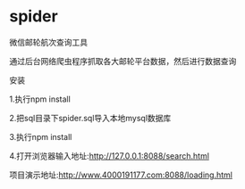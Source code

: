 # spider
微信邮轮航次查询工具

通过后台网络爬虫程序抓取各大邮轮平台数据，然后进行数据查询

安装

1.执行npm install

2.把sql目录下spider.sql导入本地mysql数据库

3.执行npm install

4.打开浏览器输入地址:http://127.0.0.1:8088/search.html

项目演示地址:http://www.4000191177.com:8088/loading.html


